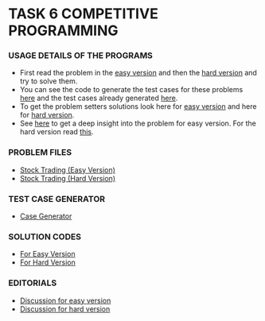 # TASK 6  COMPETITIVE PROGRAMMING

### USAGE DETAILS OF THE PROGRAMS
 - First read the problem in the [easy version](stock1.md) and then the [hard version](stock2.md) and try to solve them.
 - You can see the code to generate the test cases for these problems [here](case.cpp) and the test cases already generated [here](test_case.txt).
 - To get the problem setters solutions look here for [easy version](easy.cpp) and here for [hard version](hard.cpp).
 - See [here](easy.md) to get a deep insight into the problem for easy version. For the hard version read [this](hard.md).

### PROBLEM FILES
 - [Stock Trading (Easy Version)](stock1.md)
 - [Stock Trading (Hard Version)](stock2.md)

### TEST CASE GENERATOR
 - [Case Generator](case.cpp)

### SOLUTION CODES
 - [For Easy Version](easy.cpp)
 - [For Hard Version](hard.cpp)

### EDITORIALS
 - [Discussion for easy version](easy.md)
 - [Discussion for hard version](hard.md)
